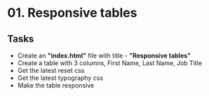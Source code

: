 # 01. Responsive tables

## Tasks
* Create an **"index.html"** file with title - **"Responsive tables"**
* Create a table with 3 columns, First Name, Last Name, Job Title
* Get the latest reset css
* Get the latest typography css
* Make the table responsive
